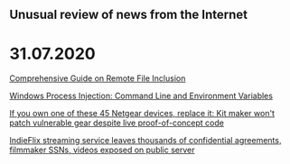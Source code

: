 ## Unusual review of news from the Internet

# 31.07.2020

[Comprehensive Guide on Remote File Inclusion](https://www.hackingarticles.in/comprehensive-guide-on-remote-file-inclusion-rfi/)

[Windows Process Injection: Command Line and Environment Variables](https://modexp.wordpress.com/2020/07/31/wpi-cmdline-envar/)

[If you own one of these 45 Netgear devices, replace it: Kit maker won't patch vulnerable gear despite live proof-of-concept code](https://www.theregister.com/2020/07/30/netgear_abandons_45_routers_vuln_patching/)

[IndieFlix streaming service leaves thousands of confidential agreements, filmmaker SSNs, videos exposed on public server](https://securityaffairs.co/wordpress/106590/data-breach/indieflix-streaming-data-leak.html)
